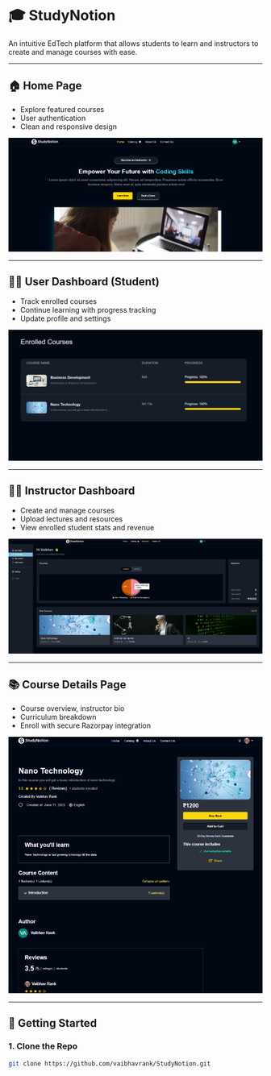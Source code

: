 # 🎓 StudyNotion

An intuitive EdTech platform that allows students to learn and instructors to create and manage courses with ease.

---

## 🏠 Home Page

- Explore featured courses
- User authentication
- Clean and responsive design

![Home Page](./src/assets/Readme/home.png)

---

## 🧑‍🎓 User Dashboard (Student)

- Track enrolled courses
- Continue learning with progress tracking
- Update profile and settings

![User Dashboard](./src/assets/Readme/enrolled.png)

---

## 👨‍🏫 Instructor Dashboard

- Create and manage courses
- Upload lectures and resources
- View enrolled student stats and revenue

![Instructor Dashboard](./src/assets/Readme/instructor.png)

---

## 📚 Course Details Page 

- Course overview, instructor bio
- Curriculum breakdown
- Enroll with secure Razorpay integration

![Course Details](./src/assets/Readme/course.png)

---

## 🚀 Getting Started

### 1. Clone the Repo

```bash
git clone https://github.com/vaibhavrank/StudyNotion.git

